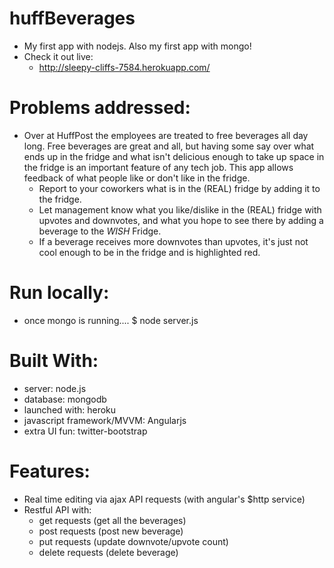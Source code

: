 huffBeverages
=============
- My first app with nodejs.  Also my first app with mongo!
- Check it out live:
	- http://sleepy-cliffs-7584.herokuapp.com/

Problems addressed:
=============
- Over at HuffPost the employees are treated to free beverages all day long.  Free beverages are great and all, but having some say over what ends up in the fridge and what isn't delicious enough to take up space in the fridge is an important feature of any tech job.  This app allows feedback of what people like or don't like in the fridge.  
	- Report to your coworkers what is in the (REAL) fridge by adding it to the fridge.
	- Let management know what you like/dislike in the (REAL) fridge with upvotes and downvotes, and what you hope to see there by adding a beverage to the *WISH* Fridge.
	- If a beverage receives more downvotes than upvotes, it's just not cool enough to be in the fridge and is highlighted red.

Run locally:
=============
- once mongo is running....
	$ node server.js

Built With:
=============
- server: node.js
- database: mongodb
- launched with: heroku
- javascript framework/MVVM: Angularjs
- extra UI fun: twitter-bootstrap

Features:
=============
- Real time editing via ajax API requests (with angular's $http service)
- Restful API with:
	- get requests (get all the beverages)
	- post requests (post new beverage)
	- put requests (update downvote/upvote count)
	- delete requests (delete beverage)